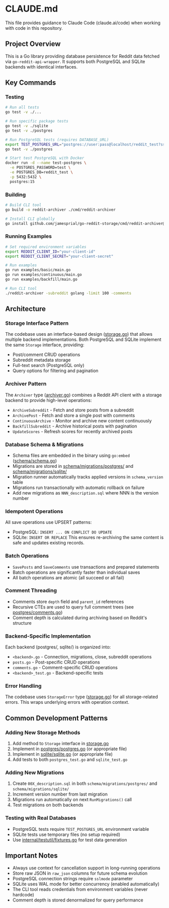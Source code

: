 # CLAUDE.md

This file provides guidance to Claude Code (claude.ai/code) when working with code in this repository.

## Project Overview

This is a Go library providing database persistence for Reddit data fetched via `go-reddit-api-wrapper`. It supports both PostgreSQL and SQLite backends with identical interfaces.

## Key Commands

### Testing
```bash
# Run all tests
go test -v ./...

# Run specific package tests
go test -v ./sqlite
go test -v ./postgres

# Run PostgreSQL tests (requires DATABASE_URL)
export TEST_POSTGRES_URL="postgres://user:pass@localhost/reddit_test?sslmode=disable"
go test -v ./postgres

# Start test PostgreSQL with Docker
docker run -d --name test-postgres \
  -e POSTGRES_PASSWORD=test \
  -e POSTGRES_DB=reddit_test \
  -p 5432:5432 \
  postgres:15
```

### Building
```bash
# Build CLI tool
go build -o reddit-archiver ./cmd/reddit-archiver

# Install CLI globally
go install github.com/jamesprial/go-reddit-storage/cmd/reddit-archiver@latest
```

### Running Examples
```bash
# Set required environment variables
export REDDIT_CLIENT_ID="your-client-id"
export REDDIT_CLIENT_SECRET="your-client-secret"

# Run examples
go run examples/basic/main.go
go run examples/continuous/main.go
go run examples/backfill/main.go

# Run CLI tool
./reddit-archiver -subreddit golang -limit 100 -comments
```

## Architecture

### Storage Interface Pattern
The codebase uses an interface-based design ([storage.go](storage.go)) that allows multiple backend implementations. Both PostgreSQL and SQLite implement the same `Storage` interface, providing:
- Post/comment CRUD operations
- Subreddit metadata storage
- Full-text search (PostgreSQL only)
- Query options for filtering and pagination

### Archiver Pattern
The `Archiver` type ([archiver.go](archiver.go)) combines a Reddit API client with a storage backend to provide high-level operations:
- `ArchiveSubreddit` - Fetch and store posts from a subreddit
- `ArchivePost` - Fetch and store a single post with comments
- `ContinuousArchive` - Monitor and archive new content continuously
- `BackfillSubreddit` - Archive historical posts with pagination
- `UpdateScores` - Refresh scores for recently archived posts

### Database Schema & Migrations
- Schema files are embedded in the binary using `go:embed` ([schema/schema.go](schema/schema.go))
- Migrations are stored in [schema/migrations/postgres/](schema/migrations/postgres/) and [schema/migrations/sqlite/](schema/migrations/sqlite/)
- Migration runner automatically tracks applied versions in `schema_version` table
- Migrations run transactionally with automatic rollback on failure
- Add new migrations as `NNN_description.sql` where NNN is the version number

### Idempotent Operations
All save operations use UPSERT patterns:
- PostgreSQL: `INSERT ... ON CONFLICT DO UPDATE`
- SQLite: `INSERT OR REPLACE`
This ensures re-archiving the same content is safe and updates existing records.

### Batch Operations
- `SavePosts` and `SaveComments` use transactions and prepared statements
- Batch operations are significantly faster than individual saves
- All batch operations are atomic (all succeed or all fail)

### Comment Threading
- Comments store `depth` field and `parent_id` references
- Recursive CTEs are used to query full comment trees (see [postgres/comments.go](postgres/comments.go))
- Comment depth is calculated during archiving based on Reddit's structure

### Backend-Specific Implementation
Each backend (postgres/, sqlite/) is organized into:
- `<backend>.go` - Connection, migrations, close, subreddit operations
- `posts.go` - Post-specific CRUD operations
- `comments.go` - Comment-specific CRUD operations
- `<backend>_test.go` - Backend-specific tests

### Error Handling
The codebase uses `StorageError` type ([storage.go](storage.go:56)) for all storage-related errors. This wraps underlying errors with operation context.

## Common Development Patterns

### Adding New Storage Methods
1. Add method to `Storage` interface in [storage.go](storage.go)
2. Implement in [postgres/postgres.go](postgres/postgres.go) (or appropriate file)
3. Implement in [sqlite/sqlite.go](sqlite/sqlite.go) (or appropriate file)
4. Add tests to both `postgres_test.go` and `sqlite_test.go`

### Adding New Migrations
1. Create `00X_description.sql` in both `schema/migrations/postgres/` and `schema/migrations/sqlite/`
2. Increment version number from last migration
3. Migrations run automatically on next `RunMigrations()` call
4. Test migrations on both backends

### Testing with Real Databases
- PostgreSQL tests require `TEST_POSTGRES_URL` environment variable
- SQLite tests use temporary files (no setup required)
- Use [internal/testutil/fixtures.go](internal/testutil/fixtures.go) for test data generation

## Important Notes

- Always use context for cancellation support in long-running operations
- Store raw JSON in `raw_json` columns for future schema evolution
- PostgreSQL connection strings require `sslmode` parameter
- SQLite uses WAL mode for better concurrency (enabled automatically)
- The CLI tool reads credentials from environment variables (never hardcode)
- Comment depth is stored denormalized for query performance